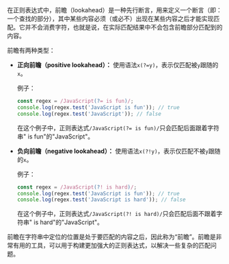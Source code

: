 在正则表达式中，前瞻（lookahead）是一种先行断言，用来定义一个断言（即：一个查找的部分），其中某些内容必须（或必不）出现在某些内容之后才能实现匹配。它并不会消费字符，也就是说，在实际匹配结果中不会包含前瞻部分匹配到的内容。

前瞻有两种类型：
- **正向前瞻（positive lookahead）：** 使用语法`x(?=y)`，表示仅匹配被`y`跟随的`x`。
  
  例子：
  ```js
  const regex = /JavaScript(?= is fun)/;
  console.log(regex.test('JavaScript is fun')); // true
  console.log(regex.test('JavaScript')); // false
  ```
  在这个例子中，正则表达式`/JavaScript(?= is fun)/`只会匹配后面跟着字符串" is fun"的"JavaScript"。

- **负向前瞻（negative lookahead）：** 使用语法`x(?!y)`，表示仅匹配不被`y`跟随的`x`。

  例子：
  ```js
  const regex = /JavaScript(?! is hard)/;
  console.log(regex.test('JavaScript is fun')); // true
  console.log(regex.test('JavaScript is hard')); // false
  ```
  在这个例子中，正则表达式`/JavaScript(?! is hard)/`只会匹配后面不跟着字符串" is hard"的"JavaScript"。

前瞻在字符串中定位的位置是处于要匹配的内容之后，因此称为“前瞻”。前瞻是非常有用的工具，可以用于构建更加强大的正则表达式，以解决一些复杂的匹配问题。